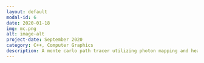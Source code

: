 ```yaml
---
layout: default
modal-id: 6
date: 2020-01-18
img: mc.png
alt: image-alt
project-date: September 2020
category: C++, Computer Graphics
description: A monte carlo path tracer utilizing photon mapping and heavy parallelization. [Repo]({% post_url https://github.com/veiyas/Monte-Carlo-Raytracer %})
---
```

